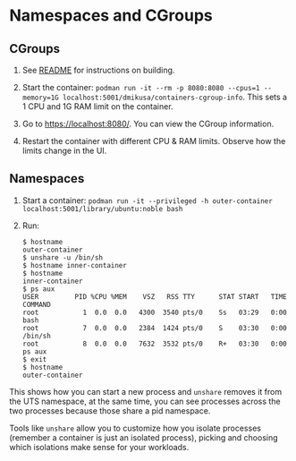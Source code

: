 # Namespaces and CGroups

## CGroups

1. See [README](../containers-cgroup-info/README.md) for instructions on building.

2. Start the container: `podman run -it --rm -p 8080:8080 --cpus=1 --memory=1G localhost:5001/dmikusa/containers-cgroup-info`. This sets a 1 CPU and 1G RAM limit on the container.

3. Go to [https://localhost:8080/](). You can view the CGroup information.

4. Restart the container with different CPU & RAM limits. Observe how the limits change in the UI.

## Namespaces

1. Start a container: `podman run -it --privileged -h outer-container localhost:5001/library/ubuntu:noble bash`

2. Run:

    ```
    $ hostname
    outer-container
    $ unshare -u /bin/sh
    $ hostname inner-container
    $ hostname
    inner-container
    $ ps aux
    USER         PID %CPU %MEM    VSZ   RSS TTY      STAT START   TIME COMMAND
    root           1  0.0  0.0   4300  3540 pts/0    Ss   03:29   0:00 bash
    root           7  0.0  0.0   2384  1424 pts/0    S    03:30   0:00 /bin/sh
    root           8  0.0  0.0   7632  3532 pts/0    R+   03:30   0:00 ps aux
    $ exit
    $ hostname
    outer-container
    ```

This shows how you can start a new process and `unshare` removes it from the UTS namespace, at the same time, you can see processes across the two processes because those share a pid namespace.

Tools like `unshare` allow you to customize how you isolate processes (remember a container is just an isolated process), picking and choosing which isolations make sense for your workloads.
